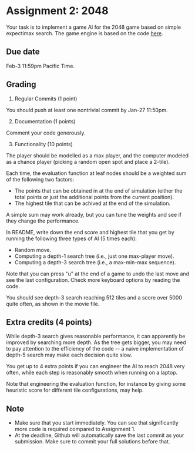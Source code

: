 Assignment 2: 2048
=========

Your task is to implement a game AI for the 2048 game based on simple expectimax search. The game engine is based on the code [here](https://gist.github.com/lewisjdeane/752eeba4635b479f8bb2). 

Due date
-----
Feb-3 11:59pm Pacific Time.

Grading
-----
1. Regular Commits (1 point)

You should push at least one nontrivial commit by Jan-27 11:50pm. 

2. Documentation (1 points)

Comment your code generously. 

3. Functionality (10 points)

The player should be modelled as a max player, and the computer modeled as a chance player (picking a random open spot and place a 2-tile). 

Each time, the evaluation function at leaf nodes should be a weighted sum of the following two factors: 

- The points that can be obtained in at the end of simulation (either the total points or just the additional points from the current position). 
- The highest tile that can be achived at the end of the simulation. 

A simple sum may work already, but you can tune the weights and see if they change the performance. 

In README, write down the end score and highest tile that you get by running the following three types of AI (5 times each): 

- Random move. 
- Computing a depth-1 search tree (i.e., just one max-player move). 
- Computing a depth-3 search tree (i.e., a max-min-max sequence). 

Note that you can press "u" at the end of a game to undo the last move and see the last configuration. Check more keyboard options by reading the code. 

You should see depth-3 search reaching 512 tiles and a score over 5000 quite often, as shown in the movie file. 

Extra credits (4 points)
------
While depth-3 search gives reasonable performance, it can apparently be improved by searching more depth. As the tree gets bigger, you may need to pay attention to the efficiency of the code -- a naive implementation of depth-5 search may make each decision quite slow. 

You get up to 4 extra points if you can engineer the AI to reach 2048 very often, while each step is reasonably smooth when running on a laptop. 

Note that engineering the evaluation function, for instance by giving some heuristic score for different tile configurations, may help. 

Note
------
- Make sure that you start immediately. You can see that significantly more code is required compared to Assignment 1. 
- At the deadline, Github will automatically save the last commit as your submission. Make sure to commit your full solutions before that. 
